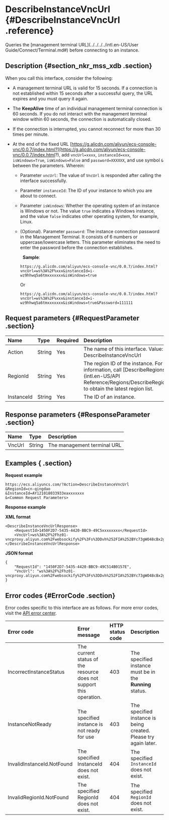 # DescribeInstanceVncUrl {#DescribeInstanceVncUrl .reference}

Queries the [management terminal URL](../../../../intl.en-US/User Guide/Connect/Terminal.md#) before connecting to an instance.

## Description {#section_nkr_mss_xdb .section}

When you call this interface, consider the following:

-   A management terminal URL is valid for 15 seconds. If a connection is not established within 15 seconds after a successful query, the URL expires and you must query it again.

-   The **KeepAlive** time of an individual management terminal connection is 60 seconds. If you do not interact with the management terminal window within 60 seconds, the connection is automatically closed.

-   If the connection is interrupted, you cannot reconnect for more than 30 times per minute.

-   At the end of the fixed URL [https://g.alicdn.com/aliyun/ecs-console-vnc/0.0.7/index.html?](https://g.alicdn.com/aliyun/ecs-console-vnc/0.0.7/index.html?), add `vncUrl=xxxx`, `instanceId=xxx`, `isWindows=True`, `isWindows=False` and `password=XXXXXX`, and use symbol `&` between the parameters. Wherein:

    -   Parameter `vncUrl`: The value of `VncUrl` is responded after calling the interface successfully.

    -   Parameter `instanceId`: The ID of your instance to which you are about to connect.

    -   Parameter `isWindows`: Whether the operating system of an instance is Windows or not. The value `true` indicates a Windows instance, and the value `false` indicates other operating system, for example, Linux.

    -   \(Optional\). Parameter `password`: The instance connection password in the Management Terminal. It consists of 6 numbers or uppercase/lowercase letters. This parameter eliminates the need to enter the password before the connection establishes.

          **Sample**:

        ```
        https://g.alicdn.com/aliyun/ecs-console-vnc/0.0.7/index.html?vncUrl=ws%3A%2F%xxx&instanceId=i-wz9hhwq5a6tmxxxxxxx&isWindows=true
        ```

        Or

        ```
        https://g.alicdn.com/aliyun/ecs-console-vnc/0.0.7/index.html?vncUrl=ws%3A%2F%xxx&instanceId=i-wz9hhwq5a6tmxxxxxxx&isWindows=true&Password=111111
        ```


## Request parameters {#RequestParameter .section}

|Name|Type|Required|Description|
|:---|:---|:-------|:----------|
|Action|String|Yes|The name of this interface. Value: DescribeInstanceVncUrl|
|RegionId|String|Yes|The region ID of the instance. For more information, call [DescribeRegions](intl.en-US/API Reference/Regions/DescribeRegions.md#) to obtain the latest region list.|
|InstanceId|String|Yes|The ID of an instance.|

## Response parameters {#ResponseParameter .section}

|Name|Type|Description|
|:---|:---|:----------|
|VncUrl|String|The management terminal URL|

## Examples { .section}

**Request example** 

```
https://ecs.aliyuncs.com/?Action=DescribeInstanceVncUrl
&RegionId=cn-qingdao
&InstanceId=AY121018033933eaxxxxxxx
&<Common Request Parameters>
```

**Response example** 

**XML format**

```
<DescribeInstanceVncUrlResponse>
    <RequestId>1450F2D7-5435-4420-BBC9-49C5xxxxxxxx</RequestId>
    <VncUrl>ws%3A%2F%2Fhz01-vncproxy.aliyun.com%2Fwebsockify%2F%3Fs%3DDvh%252FIA%252BYc73gWO48cBx2gBxUDVzaAnSKr74pq30mzqUYgeUMcB%252FbkNixDxdEA996</VncUrl>
</DescribeInstanceVncUrlResponse>
```

 **JSON format** 

```
{
    "RequestId": "1450F2D7-5435-4420-BBC9-49C514B0157E", 
    "VncUrl": "ws%3A%2F%2Fhz01-vncproxy.aliyun.com%2Fwebsockify%2F%3Fs%3DDvh%252FIA%252BYc73gWO48cBx2gBxUDVzaAnSKr74pq30mzqUYgeUMcB%252FbkNixDxdEA996"
}
```

## Error codes {#ErrorCode .section}

Error codes specific to this interface are as follows. For more error codes, visit the [API error center](https://error-center.alibabacloud.com/status/product/Ecs).

|Error code|Error message|HTTP status code|Description|
|:---------|:------------|:---------------|:----------|
|IncorrectInstanceStatus|The current status of the resource does not support this operation.|403|The specified instance must be in the **Running**  status.|
|InstanceNotReady|The specified instance is not ready for use|403|The specified instance is being created. Please try again later.|
|InvalidInstanceId.NotFound|The specified InstanceId does not exist.|404|The specified `InstanceId` does not exist.|
|InvalidRegionId.NotFound|The specified RegionId does not exist.|404|The specified `RegionId` does not exist.|

